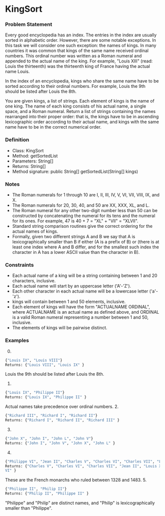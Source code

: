 # KingSort

### Problem Statement
Every good encyclopedia has an index. The entries in the index are usually sorted in alphabetic order. However, there are some notable exceptions. In this task we will consider one such exception: the names of kings.
In many countries it was common that kings of the same name received ordinal numbers. This ordinal number was written as a Roman numeral and appended to the actual name of the king. For example, "Louis XIII" (read: Louis the thirteenth) was the thirteenth king of France having the actual name Louis.

In the index of an encyclopedia, kings who share the same name have to be sorted according to their ordinal numbers. For example, Louis the 9th should be listed after Louis the 8th.

You are given kings, a list of strings. Each element of kings is the name of one king. The name of each king consists of his actual name, a single space, and a Roman numeral. Return a list of strings containing the names rearranged into their proper order: that is, the kings have to be in ascending lexicographic order according to their actual name, and kings with the same name have to be in the correct numerical order.

### Definition
- Class: KingSort
- Method: getSortedList
- Parameters: String[]
- Returns: String[]
- Method signature: public String[] getSortedList(String[] kings)

### Notes
- The Roman numerals for 1 through 10 are I, II, III, IV, V, VI, VII, VIII, IX, and
X.
- The Roman numerals for 20, 30, 40, and 50 are XX, XXX, XL, and L.
- The Roman numeral for any other two-digit number less than 50 can be constructed by
concatenating the numeral for its tens and the numeral for its ones. For example, 47 is
40 + 7 = "XL" + "VII" = "XLVII".
- Standard string comparison routines give the correct ordering for the actual names
of kings.
- Formally, given two different strings A and B we say that A is lexicographically
smaller than B if either (A is a prefix of B) or (there is at least one index where A and
B differ, and for the smallest such index the character in A has a lower ASCII value than
the character in B).

### Constraints
- Each actual name of a king will be a string containing between 1 and 20 characters,
inclusive.
- Each actual name will start by an uppercase letter ('A'-'Z').
- Each other character in each actual name will be a lowercase letter ('a'-'z').
- kings will contain between 1 and 50 elements, inclusive.
- Each element of kings will have the form "ACTUALNAME ORDINAL", where ACTUALNAME is
an actual name as defined above, and ORDINAL is a valid Roman numeral representing a
number between 1 and 50, inclusive.
- The elements of kings will be pairwise distinct.

### Examples
0. 
```bash
{"Louis IX", "Louis VIII"}
Returns: {"Louis VIII", "Louis IX" }
```
Louis the 9th should be listed after Louis the 8th.

1.
```bash
{"Louis IX", "Philippe II"}
Returns: {"Louis IX", "Philippe II" }
```
Actual names take precedence over ordinal numbers.
2. 
```bash
{"Richard III", "Richard I", "Richard II"}
Returns: {"Richard I", "Richard II", "Richard III" }
```
3. 

```bash
{"John X", "John I", "John L", "John V"}
Returns: {"John I", "John V", "John X", "John L" }
```
4. 
```bash
{"Philippe VI", "Jean II", "Charles V", "Charles VI", "Charles VII", "Louis XI"}
Returns: {"Charles V", "Charles VI", "Charles VII", "Jean II", "Louis XI", "Philippe
VI" }
```
These are the French monarchs who ruled between 1328 and 1483.
5. 
```bash
{"Philippe II", "Philip II"}
Returns: {"Philip II", "Philippe II" }
```
"Philippe" and "Philip" are distinct names, and "Philip" is lexicographically smaller
than "Philippe".
